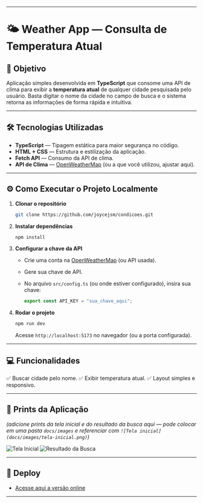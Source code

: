 

---

# 🌤️ Weather App — Consulta de Temperatura Atual

## 📌 Objetivo

Aplicação simples desenvolvida em **TypeScript** que consome uma API de clima para exibir a **temperatura atual** de qualquer cidade pesquisada pelo usuário.
Basta digitar o nome da cidade no campo de busca e o sistema retorna as informações de forma rápida e intuitiva.

---

## 🛠️ Tecnologias Utilizadas

* **TypeScript** — Tipagem estática para maior segurança no código.
* **HTML + CSS** — Estrutura e estilização da aplicação.
* **Fetch API** — Consumo da API de clima.
* **API de Clima** — [OpenWeatherMap](https://openweathermap.org/) (ou a que você utilizou, ajustar aqui).

---

## ⚙️ Como Executar o Projeto Localmente

1. **Clonar o repositório**

   ```bash
   git clone https://github.com/joycejsm/condicoes.git
   ```

2. **Instalar dependências**

   ```bash
   npm install
   ```

3. **Configurar a chave da API**

   * Crie uma conta na [OpenWeatherMap](https://openweathermap.org/) (ou API usada).
   * Gere sua chave de API.
   * No arquivo `src/config.ts` (ou onde estiver configurado), insira sua chave:

     ```ts
     export const API_KEY = "sua_chave_aqui";
     ```

4. **Rodar o projeto**

   ```bash
   npm run dev
   ```

   Acesse `http://localhost:5173` no navegador (ou a porta configurada).

---

## 💻 Funcionalidades

✅ Buscar cidade pelo nome.
✅ Exibir temperatura atual.
✅ Layout simples e responsivo.

---

## 📸 Prints da Aplicação

*(adicione prints da tela inicial e do resultado da busca aqui — pode colocar em uma pasta `docs/images` e referenciar com `![Tela inicial](docs/images/tela-inicial.png)`)*


![Tela Inicial](../prints/tela-inicial.png)
![Resultado da Busca](../prints/resultado-busca.png)


---

## 🚀 Deploy

* [Acesse aqui a versão online](https://joycejsm.github.io/condicoes-tempo)

---

